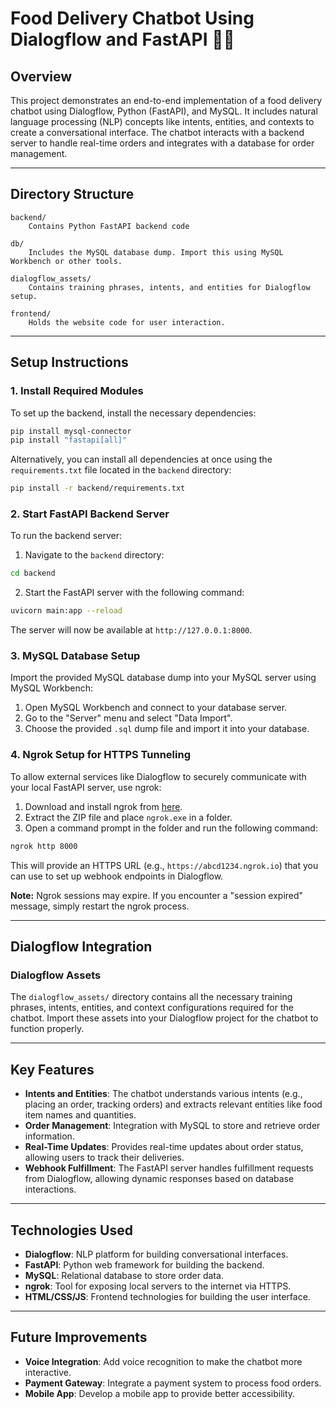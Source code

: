 # Food Delivery Chatbot Using Dialogflow and FastAPI 🤖🍲 

## Overview
This project demonstrates an end-to-end implementation of a food delivery chatbot using Dialogflow, Python (FastAPI), and MySQL. It includes natural language processing (NLP) concepts like intents, entities, and contexts to create a conversational interface. The chatbot interacts with a backend server to handle real-time orders and integrates with a database for order management.

---

## Directory Structure

```
backend/
    Contains Python FastAPI backend code

db/
    Includes the MySQL database dump. Import this using MySQL Workbench or other tools.

dialogflow_assets/
    Contains training phrases, intents, and entities for Dialogflow setup.

frontend/
    Holds the website code for user interaction.
```

---

## Setup Instructions

### 1. Install Required Modules

To set up the backend, install the necessary dependencies:

```bash
pip install mysql-connector
pip install "fastapi[all]"
```

Alternatively, you can install all dependencies at once using the `requirements.txt` file located in the `backend` directory:

```bash
pip install -r backend/requirements.txt
```

### 2. Start FastAPI Backend Server

To run the backend server:

1. Navigate to the `backend` directory:

```bash
cd backend
```

2. Start the FastAPI server with the following command:

```bash
uvicorn main:app --reload
```

The server will now be available at `http://127.0.0.1:8000`.

### 3. MySQL Database Setup

Import the provided MySQL database dump into your MySQL server using MySQL Workbench:

1. Open MySQL Workbench and connect to your database server.
2. Go to the "Server" menu and select "Data Import".
3. Choose the provided `.sql` dump file and import it into your database.

### 4. Ngrok Setup for HTTPS Tunneling

To allow external services like Dialogflow to securely communicate with your local FastAPI server, use ngrok:

1. Download and install ngrok from [here](https://ngrok.com/download).
2. Extract the ZIP file and place `ngrok.exe` in a folder.
3. Open a command prompt in the folder and run the following command:

```bash
ngrok http 8000
```

This will provide an HTTPS URL (e.g., `https://abcd1234.ngrok.io`) that you can use to set up webhook endpoints in Dialogflow.

**Note:** Ngrok sessions may expire. If you encounter a "session expired" message, simply restart the ngrok process.

---

## Dialogflow Integration

### Dialogflow Assets

The `dialogflow_assets/` directory contains all the necessary training phrases, intents, entities, and context configurations required for the chatbot. Import these assets into your Dialogflow project for the chatbot to function properly.

---

## Key Features

- **Intents and Entities**: The chatbot understands various intents (e.g., placing an order, tracking orders) and extracts relevant entities like food item names and quantities.
- **Order Management**: Integration with MySQL to store and retrieve order information.
- **Real-Time Updates**: Provides real-time updates about order status, allowing users to track their deliveries.
- **Webhook Fulfillment**: The FastAPI server handles fulfillment requests from Dialogflow, allowing dynamic responses based on database interactions.

---

## Technologies Used

- **Dialogflow**: NLP platform for building conversational interfaces.
- **FastAPI**: Python web framework for building the backend.
- **MySQL**: Relational database to store order data.
- **ngrok**: Tool for exposing local servers to the internet via HTTPS.
- **HTML/CSS/JS**: Frontend technologies for building the user interface.

---

## Future Improvements

- **Voice Integration**: Add voice recognition to make the chatbot more interactive.
- **Payment Gateway**: Integrate a payment system to process food orders.
- **Mobile App**: Develop a mobile app to provide better accessibility.
